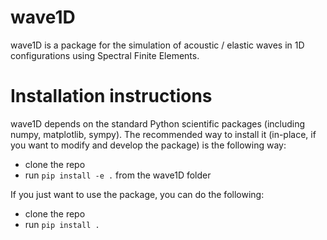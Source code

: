 # wave1D

wave1D is a package for the simulation of acoustic / elastic waves in 1D configurations using Spectral Finite Elements. 

# Installation instructions

wave1D depends on the standard Python scientific packages (including numpy, matplotlib, sympy).
The recommended way to install it (in-place, if you want to modify and develop the package) is the following way:

- clone the repo
- run `pip install -e .` from the wave1D folder

If you just want to use the package, you can do the following:

- clone the repo
- run `pip install .`
